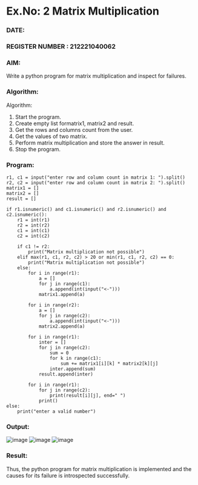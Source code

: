 # Ex.No: 2   Matrix Multiplication 

### DATE:                                                                            
### REGISTER NUMBER : 212221040062

### AIM: 
Write a python program for matrix multiplication and inspect for failures.
 
### Algorithm:

Algorithm:
1. Start the program.
2. Create empty list formatrix1, matrix2 and result.
3. Get the rows and columns count from the user.
4. Get the values of two matrix.
5. Perform matrix multiplication and store the answer in result.
6. Stop the program.
### Program:
```
r1, c1 = input("enter row and column count in matrix 1: ").split()
r2, c2 = input("enter row and column count in matrix 2: ").split()
matrix1 = []
matrix2 = []
result = []

if r1.isnumeric() and c1.isnumeric() and r2.isnumeric() and c2.isnumeric():
    r1 = int(r1)
    r2 = int(r2)
    c1 = int(c1)
    c2 = int(c2)
    
    if c1 != r2:
        print("Matrix multiplication not possible")
    elif max(r1, c1, r2, c2) > 20 or min(r1, c1, r2, c2) == 0:
        print("Matrix multiplication not possible")
    else:
        for i in range(r1):
            a = []
            for j in range(c1):
                a.append(int(input("<-")))
            matrix1.append(a)
        
        for i in range(r2):
            a = []
            for j in range(c2):
                a.append(int(input("<-")))
            matrix2.append(a)
        
        for i in range(r1):
            inter = []
            for j in range(c2):
                sum = 0
                for k in range(c1):  
                    sum += matrix1[i][k] * matrix2[k][j]
                inter.append(sum)
            result.append(inter)
        
        for i in range(r1):
            for j in range(c2):
                print(result[i][j], end=" ")
            print()
else:
    print("enter a valid number")

```












### Output:
![image](https://github.com/user-attachments/assets/8f2d0429-1926-4670-9354-aec060e5258e)
![image](https://github.com/user-attachments/assets/342f7ce0-e389-4d4c-879d-486dab56c19c)
![image](https://github.com/user-attachments/assets/74244a21-4101-444e-92c8-759746894410)






### Result:
Thus, the python program for matrix multiplication is implemented and the causes for its failure is introspected successfully.

